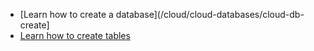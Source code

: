 * [Learn how to create a database](/cloud/cloud-databases/cloud-db-create]
* [Learn how to create tables](/cloud/cloud-tables/cloud-create-table)
